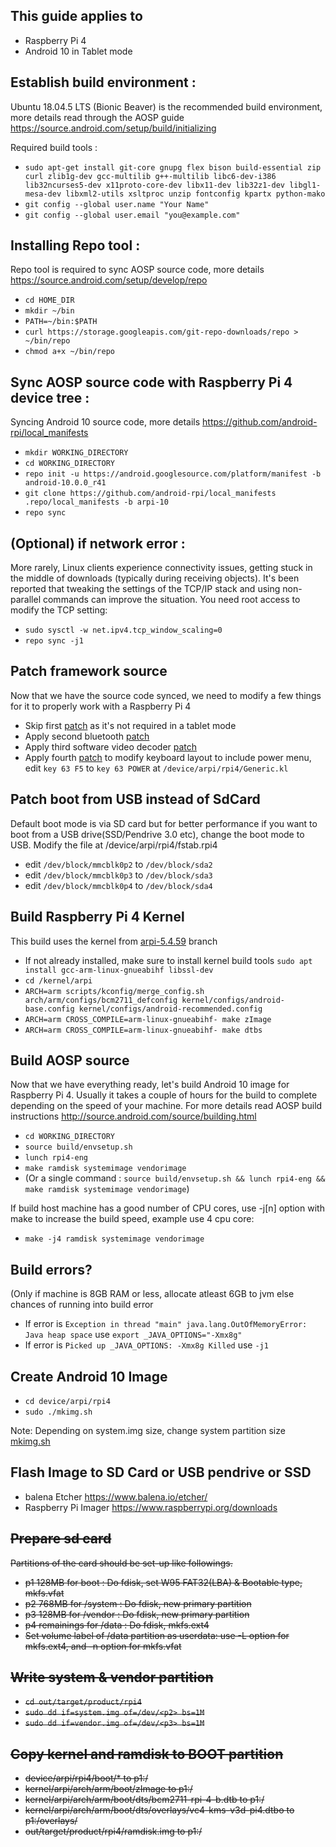 This guide applies to
-------------
  - Raspberry Pi 4
  - Android 10 in Tablet mode

Establish build environment :
-------------
Ubuntu 18.04.5 LTS (Bionic Beaver) is the recommended build environment, more details read through the AOSP guide https://source.android.com/setup/build/initializing

Required build tools : 
  - `sudo apt-get install git-core gnupg flex bison build-essential zip curl zlib1g-dev gcc-multilib g++-multilib libc6-dev-i386 lib32ncurses5-dev x11proto-core-dev libx11-dev lib32z1-dev libgl1-mesa-dev libxml2-utils xsltproc unzip fontconfig kpartx python-mako`
  - `git config --global user.name "Your Name"`
  - `git config --global user.email "you@example.com"`

Installing Repo tool :
-------------
Repo tool is required to sync AOSP source code, more details https://source.android.com/setup/develop/repo
  - `cd HOME_DIR`
  - `mkdir ~/bin`
  - `PATH=~/bin:$PATH`
  - `curl https://storage.googleapis.com/git-repo-downloads/repo > ~/bin/repo`
  - `chmod a+x ~/bin/repo`

Sync AOSP source code with Raspberry Pi 4 device tree :
-------------
Syncing Android 10 source code, more details https://github.com/android-rpi/local_manifests

  - `mkdir WORKING_DIRECTORY`
  - `cd WORKING_DIRECTORY`
  - `repo init -u https://android.googlesource.com/platform/manifest -b android-10.0.0_r41`
  - `git clone https://github.com/android-rpi/local_manifests .repo/local_manifests -b arpi-10`
  - `repo sync`
  
(Optional) if network error :
-------------
More rarely, Linux clients experience connectivity issues, getting stuck in the middle of downloads (typically during receiving objects). It's been reported that tweaking the settings of the TCP/IP stack and using non-parallel commands can improve the situation. You need root access to modify the TCP setting:
  - `sudo sysctl -w net.ipv4.tcp_window_scaling=0`
  - `repo sync -j1`

Patch framework source
-------------
Now that we have the source code synced, we need to modify a few things for it to properly work with a Raspberry Pi 4

  - Skip first [patch](https://github.com/android-rpi/device_arpi_rpi4/wiki/Android-10-:-patch-framework-source#use-guidedactionedittext-for-tvsettings-password-input) as it's not required in a tablet mode
  - Apply second bluetooth [patch](https://github.com/android-rpi/device_arpi_rpi4/wiki/Android-10-:-patch-framework-source#disable-low-power-mode-of-bluetooth)
  - Apply third software video decoder [patch](https://github.com/android-rpi/device_arpi_rpi4/wiki/Android-10-:-patch-framework-source#enable-legacy-sw-video-decoder)
  - Apply fourth [patch](https://github.com/android-rpi/device_arpi_rpi4/blob/arpi-11/Generic.kl#L85) to modify keyboard layout to include power menu, edit ```key 63 F5``` to ```key 63 POWER``` at `/device/arpi/rpi4/Generic.kl`

Patch boot from USB instead of SdCard
-------------
Default boot mode is via SD card but for better performance if you want to boot from a USB drive(SSD/Pendrive 3.0 etc), change the boot mode to USB. Modify the file at /device/arpi/rpi4/fstab.rpi4
  - edit ```/dev/block/mmcblk0p2``` to ```/dev/block/sda2```
  - edit ```/dev/block/mmcblk0p3``` to ```/dev/block/sda3```
  - edit ```/dev/block/mmcblk0p4``` to ```/dev/block/sda4```

Build Raspberry Pi 4 Kernel
-------------
This build uses the kernel from [arpi-5.4.59](https://github.com/android-rpi/kernel_arpi/tree/arpi-5.4.59) branch

  - If not already installed, make sure to install kernel build tools ```sudo apt install gcc-arm-linux-gnueabihf libssl-dev```
  - ```cd /kernel/arpi```
  - ```ARCH=arm scripts/kconfig/merge_config.sh arch/arm/configs/bcm2711_defconfig kernel/configs/android-base.config kernel/configs/android-recommended.config```
  - ```ARCH=arm CROSS_COMPILE=arm-linux-gnueabihf- make zImage```
  - ```ARCH=arm CROSS_COMPILE=arm-linux-gnueabihf- make dtbs```
  
Build AOSP source
-------------
 Now that we have everything ready, let's build Android 10 image for Raspberry Pi 4. Usually it takes a couple of hours for the build to complete depending on the speed of your machine. For more details read AOSP build instructions http://source.android.com/source/building.html
 
  - `cd WORKING_DIRECTORY`
  - ```source build/envsetup.sh```
  - ```lunch rpi4-eng```
  - ```make ramdisk systemimage vendorimage```
  - (Or a single command : ```source build/envsetup.sh && lunch rpi4-eng && make ramdisk systemimage vendorimage```)

 If build host machine has a good number of CPU cores, use -j[n] option with make to increase the build speed, example use 4 cpu core:
  - ```make -j4 ramdisk systemimage vendorimage```
  
Build errors?
-------------
(Only if machine is 8GB RAM or less, allocate atleast 6GB to jvm else chances of running into build error 
  - If error is `Exception in thread "main" java.lang.OutOfMemoryError: Java heap space` use ```export _JAVA_OPTIONS="-Xmx8g"```
  - If error is `Picked up _JAVA_OPTIONS: -Xmx8g Killed` use `-j1`
 
Create Android 10 Image
-------------
  - ```cd device/arpi/rpi4```
  - ```sudo ./mkimg.sh```
  
Note: Depending on system.img size, change system partition size [mkimg.sh](https://github.com/lohriialo/device_arpi_rpi4/blob/arpi-10-tablet/mkimg.sh#L32)

Flash Image to SD Card or USB pendrive or SSD
-------------
  - balena Etcher https://www.balena.io/etcher/
  - Raspberry Pi Imager https://www.raspberrypi.org/downloads

~~Prepare sd card~~
-------------
 ~~Partitions of the card should be set-up like followings.~~
  - ~~p1 128MB for boot : Do fdisk, set W95 FAT32(LBA) & Bootable type, mkfs.vfat~~
  - ~~p2 768MB for /system : Do fdisk, new primary partition~~
  - ~~p3 128MB for /vendor : Do fdisk, new primary partition~~
  - ~~p4 remainings for /data : Do fdisk, mkfs.ext4~~
  - ~~Set volume label of /data partition as userdata: use -L option for mkfs.ext4, and -n option for mkfs.vfat~~
 
~~Write system & vendor partition~~
-------------
  - ~~```cd out/target/product/rpi4```~~
  - ~~```sudo dd if=system.img of=/dev/<p2> bs=1M```~~
  - ~~```sudo dd if=vendor.img of=/dev/<p3> bs=1M```~~
  
~~Copy kernel and ramdisk to BOOT partition~~
-------------
  - ~~device/arpi/rpi4/boot/* to p1:/~~
  - ~~kernel/arpi/arch/arm/boot/zImage to p1:/~~
  - ~~kernel/arpi/arch/arm/boot/dts/bcm2711-rpi-4-b.dtb to p1:/~~
  - ~~kernel/arpi/arch/arm/boot/dts/overlays/vc4-kms-v3d-pi4.dtbo to p1:/overlays/~~
  - ~~out/target/product/rpi4/ramdisk.img to p1:/~~

